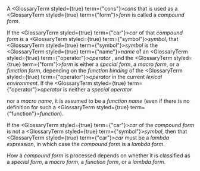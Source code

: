  



A <GlossaryTerm styled={true} term={"cons"}><i>cons</i></GlossaryTerm> that is used as a <GlossaryTerm styled={true} term={"form"}><i>form</i></GlossaryTerm> is called a *compound form*. 



If the <GlossaryTerm styled={true} term={"car"}><i>car</i></GlossaryTerm> of that *compound form* is a <GlossaryTerm styled={true} term={"symbol"}><i>symbol</i></GlossaryTerm>, that <GlossaryTerm styled={true} term={"symbol"}><i>symbol</i></GlossaryTerm> is the <GlossaryTerm styled={true} term={"name"}><i>name</i></GlossaryTerm> of an <GlossaryTerm styled={true} term={"operator"}><i>operator</i></GlossaryTerm> , and the <GlossaryTerm styled={true} term={"form"}><i>form</i></GlossaryTerm> is either a *special form*, a *macro form*, or a *function form*, depending on the *function binding* of the <GlossaryTerm styled={true} term={"operator"}><i>operator</i></GlossaryTerm> in the current *lexical environment*. If the <GlossaryTerm styled={true} term={"operator"}><i>operator</i></GlossaryTerm> is neither a *special operator*  







nor a *macro name*, it is assumed to be a *function name* (even if there is no definition for such a <GlossaryTerm styled={true} term={"function"}><i>function</i></GlossaryTerm>). 



If the <GlossaryTerm styled={true} term={"car"}><i>car</i></GlossaryTerm> of the *compound form* is not a <GlossaryTerm styled={true} term={"symbol"}><i>symbol</i></GlossaryTerm>, then that <GlossaryTerm styled={true} term={"car"}><i>car</i></GlossaryTerm> must be a *lambda expression*, in which case the *compound form* is a *lambda form*. 



How a *compound form* is processed depends on whether it is classified as a *special form*, a *macro form*, a *function form*, or a *lambda form*. 



